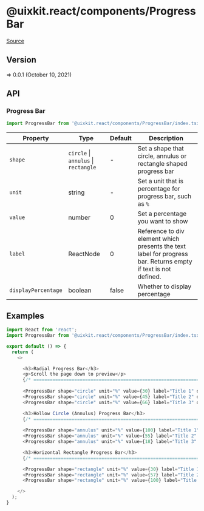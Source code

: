 # @uixkit.react/components/ProgressBar

[Source](https://github.com/xizon/uix-kit-react/tree/main/src/client/components/ProgressBar)

## Version

=> 0.0.1 (October 10, 2021)

## API

### Progress Bar
```js
import ProgressBar from '@uixkit.react/components/ProgressBar/index.tsx';
```
| Property | Type | Default | Description |
| --- | --- | --- | --- |
| `shape` | `circle` \| `annulus` \| `rectangle`  | - | Set a shape that circle, annulus or rectangle shaped progress bar |
| `unit` | string  | - | Set a unit that is percentage for progress bar, such as `%` |
| `value` | number  | 0 | Set a percentage you want to show |
| `label` | ReactNode  | 0 | Reference to div element which presents the text label for progress bar. Returns empty if text is not defined. |
| `displayPercentage` | boolean  | false | Whether to display percentage |



## Examples

```js
import React from 'react';
import ProgressBar from '@uixkit.react/components/ProgressBar/index.tsx';

export default () => {
  return (
    <>

      <h3>Radial Progress Bar</h3>
      <p>Scroll the page down to preview</p>
      {/* ================================================================== */} 
      
      <ProgressBar shape="circle" unit="%" value={30} label="Title 1" displayPercentage={true} />
      <ProgressBar shape="circle" unit="%" value={45} label="Title 2" displayPercentage={true} />
      <ProgressBar shape="circle" unit="%" value={66} label="Title 3" displayPercentage={true} />

      <h3>Hollow Circle (Annulus) Progress Bar</h3>
      {/* ================================================================== */} 
      
      <ProgressBar shape="annulus" unit="%" value={100} label="Title 1" displayPercentage={true} />
      <ProgressBar shape="annulus" unit="%" value={55} label="Title 2" displayPercentage={true} />
      <ProgressBar shape="annulus" unit="%" value={18} label="Title 3" displayPercentage={true} />

      <h3>Horizontal Rectangle Progress Bar</h3>
      {/* ================================================================== */} 

      <ProgressBar shape="rectangle" unit="%" value={30} label="Title 1" displayPercentage={true} />
      <ProgressBar shape="rectangle" unit="%" value={57} label="Title 2" displayPercentage={true} />
      <ProgressBar shape="rectangle" unit="%" value={100} label="Title 3" displayPercentage={true} />

    </>
  );
}

```